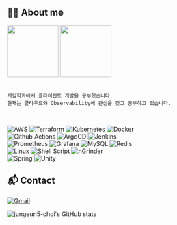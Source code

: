 ## 🙋‍♀️ About me
<img src="https://images.credly.com/size/340x340/images/0e284c3f-5164-4b21-8660-0d84737941bc/image.png" width="120" height="120"> <img src="https://istqb-main-web-prod.s3.amazonaws.com/media/original_images/CTFL_J1Htlr0.png" width="120"> <br><br>

```text
게임학과에서 클라이언트 개발을 공부했습니다.
현재는 클라우드와 Observability에 관심을 갖고 공부하고 있습니다.
```
<br>

![AWS](https://img.shields.io/badge/amazon_web_service-%23FF9900.svg?style=for-the-badge&logo=amazonwebservices&logoColor=white) ![Terraform](https://img.shields.io/badge/Terraform-7B42BC?style=for-the-badge&logo=terraform&logoColor=white) ![Kubernetes](https://img.shields.io/badge/kubernetes-326ce5.svg?&style=for-the-badge&logo=kubernetes&logoColor=white) ![Docker](https://img.shields.io/badge/Docker-2CA5E0?style=for-the-badge&logo=docker&logoColor=white) <br>
![Github Actions](https://img.shields.io/badge/Github%20Actions-282a2e?style=for-the-badge&logo=githubactions&logoColor=367cfe) ![ArgoCD](https://img.shields.io/badge/argo%20CD-EF7B4D.svg?style=for-the-badge&logo=argo&logoColor=white) ![Jenkins](https://img.shields.io/badge/jenkins-%232C5263.svg?style=for-the-badge&logo=jenkins&logoColor=white) <br>
![Prometheus](https://img.shields.io/badge/Prometheus-E6522C?style=for-the-badge&logo=Prometheus&logoColor=white) ![Grafana](https://img.shields.io/badge/grafana-%23F46800.svg?style=for-the-badge&logo=grafana&logoColor=white) ![MySQL](https://img.shields.io/badge/MySQL-4479A1?style=for-the-badge&logo=mysql&logoColor=white) ![Redis](https://img.shields.io/badge/Redis-DC382D?style=for-the-badge&logo=redis&logoColor=white) <br>
![Linux](https://img.shields.io/badge/Linux-FCC624?style=for-the-badge&logo=linux&logoColor=black) ![Shell Script](https://img.shields.io/badge/shell_script-%23121011.svg?style=for-the-badge&logo=gnu-bash&logoColor=white) ![nGrinder](https://img.shields.io/badge/nGrinder-%23ED8B00.svg?style=for-the-badge&logo=naver&logoColor=white) <br>
![Spring](https://img.shields.io/badge/spring-%236DB33F.svg?style=for-the-badge&logo=spring&logoColor=white) ![Unity](https://img.shields.io/badge/unity-%23000000.svg?style=for-the-badge&logo=unity&logoColor=white)


<!-- 
 <br>
![SpringBoot](https://img.shields.io/badge/Spring_Boot-F2F4F9?style=for-the-badge&logo=spring-boot) ![Java](https://img.shields.io/badge/Java-007396?style=for-the-badge&logo=OpenJDK&logoColor=white) ![Unity](https://img.shields.io/badge/Unity-100000?style=for-the-badge&logo=unity&logoColor=white) ![C#](https://img.shields.io/badge/C%23-239120?style=for-the-badge&logo=csharp&logoColor=white) <br>
![C](https://img.shields.io/badge/C-00599C?style=for-the-badge&logo=c&logoColor=white) ![C++](https://img.shields.io/badge/C%2B%2B-00599C?style=for-the-badge&logo=c%2B%2B&logoColor=white) ![Python](https://img.shields.io/badge/Python-3776AB?style=for-the-badge&logo=Python&logoColor=white)
![ElasticSearch](https://img.shields.io/badge/-ElasticSearch-005571?style=for-the-badge&logo=elasticsearch) -->

## 📬 Contact
[![Gmail](https://img.shields.io/badge/jungeun5.choi-D14836?style=for-the-badge&logo=gmail&logoColor=white&link=mailto:jungeun5.choi@gmail.com)](mailto:jungeun5.choi@gmail.com)


![jungeun5-choi's GitHub stats](https://github-readme-stats.vercel.app/api?username=jungeun5-choi&show_icons=true&theme=vue-dark)

<!--
**jungeun5-choi/jungeun5-choi** is a ✨ _special_ ✨ repository because its `README.md` (this file) appears on your GitHub profile.

Here are some ideas to get you started:

- 🔭 I’m currently working on ...
- 🌱 I’m currently learning ...
- 👯 I’m looking to collaborate on ...
- 🤔 I’m looking for help with ...
- 💬 Ask me about ...
- 📫 How to reach me: ...
- 😄 Pronouns: ...
- ⚡ Fun fact: ...
-->
